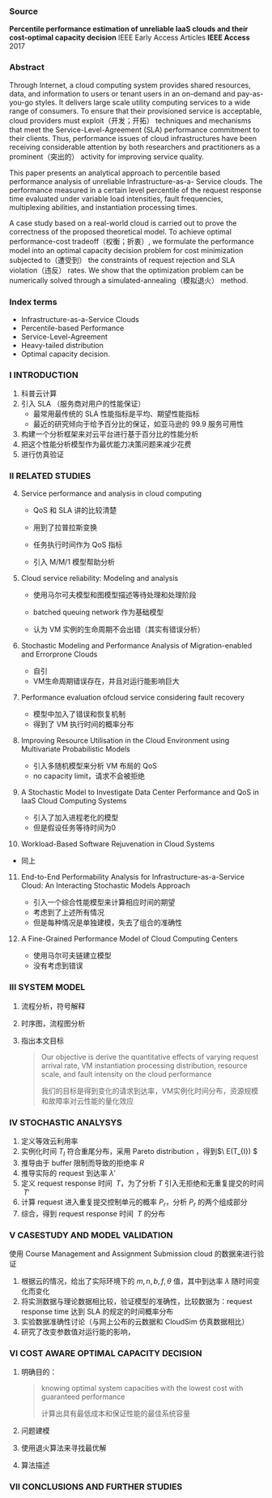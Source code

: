 ### Source

**Percentile performance estimation of unreliable IaaS clouds and their cost-optimal capacity decision**
IEEE Early Access Articles
**IEEE Access**
2017

### Abstract

Through Internet, a cloud computing system provides shared resources, data, and information to users or tenant users in an on-demand and pay-as-you-go styles. It delivers large scale utility computing services to a wide range of consumers.
To ensure that their provisioned service is acceptable, cloud providers must exploit（开发；开拓） techniques and mechanisms that meet the Service-Level-Agreement (SLA) performance commitment to their clients. Thus, performance issues of cloud infrastructures have been receiving considerable attention by both researchers and practitioners as a prominent（突出的） activity for improving service quality. 

This paper presents an analytical approach to percentile based performance analysis of unreliable Infrastructure-as-a- Service clouds. The performance measured in a certain level percentile of the request response time evaluated under variable load intensities, fault frequencies, multiplexing abilities, and instantiation processing times. 

A case study based on a real-world cloud is carried out to prove the correctness of the proposed theoretical model. To achieve optimal performance-cost tradeoff（权衡；折衷）, we formulate the performance model into an optimal capacity decision problem for cost minimization subjected to（遭受到） the constraints of request rejection and SLA violation（违反） rates. We show that the optimization problem can be numerically solved through a simulated-annealing（模拟退火） method.

### Index terms

* Infrastructure-as-a-Service Clouds
* Percentile-based Performance
* Service-Level-Agreement
* Heavy-tailed distribution
* Optimal capacity decision.

### I  INTRODUCTION

1. 科普云计算
2. 引入 SLA （服务商对用户的性能保证）
   * 最常用最传统的 SLA 性能指标是平均、期望性能指标
   * 最近的研究倾向于给予百分比的保证，如亚马逊的 99.9 服务可用性
3. 构建一个分析框架来对云平台进行基于百分比的性能分析
4. 把这个性能分析模型作为最优能力决策问题来减少花费
5. 进行仿真验证

### II RELATED STUDIES

4. Service performance and analysis in cloud computing

   * QoS 和 SLA 讲的比较清楚
   * 用到了拉普拉斯变换


   * 任务执行时间作为 QoS 指标
   * 引入 M/M/1 模型帮助分析


5. Cloud service reliability: Modeling and analysis

   * 使用马尔可夫模型和图模型描述等待处理和处理阶段


   * batched queuing network 作为基础模型
   * 认为 VM 实例的生命周期不会出错（其实有错误分析）

6. Stochastic Modeling and Performance Analysis of Migration-enabled and Errorprone Clouds

   * 自引
   * VM生命周期错误存在，并且对运行能影响巨大

7. Performance evaluation ofcloud service considering fault recovery

   * 模型中加入了错误和恢复机制
   * 得到了 VM 执行时间的概率分布

8. Improving Resource Utilisation in the Cloud Environment using Multivariate Probabilistic Models

   * 引入多随机模型来分析 VM 布局的 QoS
   * no capacity limit，请求不会被拒绝

9. A Stochastic Model to Investigate Data Center Performance and QoS in IaaS Cloud Computing Systems

   * 引入了加入进程老化的模型
   * 但是假设任务等待时间为0

10. Workload-Based Software Rejuvenation in Cloud Systems

   * 同上

11. End-to-End Performability Analysis for Infrastructure-as-a-Service Cloud: An Interacting Stochastic Models Approach

    * 引入一个综合性能模型来计算相应时间的期望
    * 考虑到了上述所有情况
    * 但是每种情况是单独建模，失去了组合的准确性

12. A Fine-Grained Performance Model of Cloud Computing Centers

    * 使用马尔可夫链建立模型
    * 没有考虑到错误

### III SYSTEM MODEL

1. 流程分析，符号解释

2. 时序图，流程图分析

3. 指出本文目标

   > Our objective is derive the quantitative effects of varying request arrival rate, VM instantiation processing distribution, resource scale, and fault intensity on the cloud performance
   >
   > 我们的目标是得到变化的请求到达率，VM实例化时间分布，资源规模和故障率对云性能的量化效应

### IV STOCHASTIC ANALYSYS

1. 定义等效云利用率
2. 实例化时间$\ T_{I}$ 符合重尾分布，采用 Pareto distribution ，得到$\ E(T_{I}) $
3. 推导由于 buffer 限制而导致的拒绝率$\ R$
4. 推导实际的 request 到达率$\ \lambda'$
5. 定义 request response 时间 $\ T$，为了分析$\ T$ 引入无拒绝和无重复提交的时间 $\ T'$
6. 计算 request 进入重复提交控制单元的概率$\ P_{r}$，分析$\ P_{r}$ 的两个组成部分
7. 综合，得到 request response 时间 $\ T$ 的分布

### V CASESTUDY AND MODEL VALIDATION

使用 Course Management and Assignment Submission cloud 的数据来进行验证

1. 根据云的情况，给出了实际环境下的$\ m,n,b,f,\theta$ 值，其中到达率$\ \lambda$ 随时间变化而变化
2. 将实测数据与理论数据相比较，验证模型的准确性，比较数据为：request response time 达到 SLA 的规定的时间概率分布
3. 实验数据准确性讨论（与网上公布的云数据和 CloudSim 仿真数据相比）
4. 研究了改变参数值对运行能的影响，

### VI COST AWARE OPTIMAL CAPACITY DECISION

1. 明确目的：

   > knowing optimal system capacities with the lowest cost with guaranteed performance
   >
   > 计算出具有最低成本和保证性能的最佳系统容量

2. 问题建模

3. 使用退火算法来寻找最优解

4. 算法描述

### VII CONCLUSIONS AND FURTHER STUDIES

